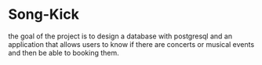 # Song-Kick

the goal of the project is to design a database with postgresql 
and an application that allows
users to know if there are concerts or musical events 
and then be able to booking them.
